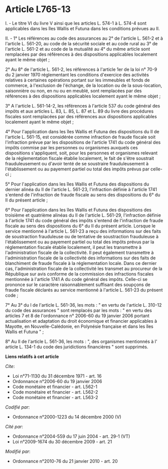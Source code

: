 # Article L765-13

I. - Le titre VI du livre V ainsi que les articles L. 574-1 à L. 574-4 sont applicables dans les îles Wallis et Futuna dans
les conditions prévues au II. 

II. - 1° Les références au code des assurances au 2° de l'article L. 561-2 et à l'article L. 561-20, au code de la sécurité
sociale et au code rural au 3° de l'article L. 561-2 et au code de la mutualité au 4° du même article sont remplacées par des
références à des dispositions applicables localement ayant le même objet ; 

2° Au 8° de l'article L. 561-2, les références à l'article 1er de la loi n° 70-9 du 2 janvier 1970 réglementant les
conditions d'exercice des activités relatives à certaines opérations portant sur les immeubles et fonds de commerce, à
l'exclusion de l'échange, de la location ou de la sous-location, saisonnière ou non, en nu ou en meublé, sont remplacées par
des références à des dispositions applicables localement ayant le même objet ; 

3° A l'article L. 561-14-2, les références à l'article 537 du code général des impôts et aux articles L. 83, L. 85, L. 87 et
L. 89 du livre des procédures fiscales sont remplacées par des références aux dispositions applicables localement ayant le
même objet ; 

4° Pour l'application dans les îles Wallis et Futuna des dispositions du II de l'article L. 561-15, est considérée comme
infraction de fraude fiscale soit l'infraction prévue par les dispositions de l'article 1741 du code général des impôts
commise par les personnes ou organismes auxquels ces dispositions s'appliquent, soit, pour les personnes et organismes
relevant de la réglementation fiscale établie localement, le fait de s'être soustrait frauduleusement ou d'avoir tenté de se
soustraire frauduleusement à l'établissement ou au payement partiel ou total des impôts prévus par celle-ci ; 

5° Pour l'application dans les îles Wallis et Futuna des dispositions du dernier alinéa du II de l'article L. 561-23,
l'infraction définie à l'article 1741 s'entend de l'infraction de fraude fiscale au sens des dispositions du 6° du II du
présent article ; 

6° Pour l'application dans les îles Wallis et Futuna des dispositions des troisième et quatrième alinéas du II de l'article
L. 561-29, l'infraction définie à l'article 1741 du code général des impôts s'entend de l'infraction de fraude fiscale au
sens des dispositions du 6° du II du présent article. Lorsque le service mentionné à l'article L. 561-23 a reçu des
informations sur des faits de soustraction frauduleuse ou de tentative de soustraction frauduleuse à l'établissement ou au
payement partiel ou total des impôts prévus par la réglementation fiscale établie localement, il peut les transmettre à
l'administration fiscale de la collectivité. Il peut également transmettre à l'administration fiscale de la collectivité des
informations sur des faits de blanchiment de fraude fiscale à la réglementation locale. Dans ce dernier cas, l'administration
fiscale de la collectivité les transmet au procureur de la République sur avis conforme de la commission des infractions
fiscales mentionnée à l'article 1741 A du code général des impôts. Celle-ci se prononce sur le caractère raisonnablement
suffisant des soupçons de fraude fiscale déclarés au service mentionné à l'article L. 561-23 du présent code ; 

7° Au 3° du I de l'article L. 561-36, les mots : " en vertu de l'article L. 310-12 du code des assurances " sont remplacés
par les mots : " en vertu des articles 7 et 8 de l'ordonnance n° 2006-60 du 19 janvier 2006 portant actualisation et
adaptation du droit économique et financier applicables à Mayotte, en Nouvelle-Calédonie, en Polynésie française et dans les
îles Wallis et Futuna " ; 

8° Au II de l'article L. 561-36, les mots : ", des organismes mentionnés à l' article L. 134-1 du code des juridictions
financières " sont supprimés.

**Liens relatifs à cet article**

_Cite_:

  - Loi n°71-1130 du 31 décembre 1971 - art. 16
  - Ordonnance n°2006-60 du 19 janvier 2006
  - Code monétaire et financier - art. L562-1
  - Code monétaire et financier - art. L562-2
  - Code monétaire et financier - art. L563-2

_Codifié par_:

  - Ordonnance n°2000-1223 du 14 décembre 2000 (V)

_Cité par_:

  - Ordonnance n°2004-559 du 17 juin 2004 - art. 29-1 (VT)
  - Loi n°2009-1674 du 30 décembre 2009 - art. 21

_Modifié par_:

  - Ordonnance n°2010-76 du 21 janvier 2010 - art. 20

